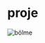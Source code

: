 # proje

![bölme](https://github.com/serhatbiltekin07/proje/assets/112376639/cfaf3542-9eb2-4a43-a830-be03f0815631)
